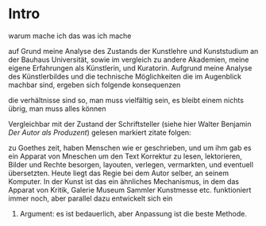 # Intro


warum mache ich das was ich mache

auf Grund meine Analyse des Zustands der Kunstlehre und Kunststudium an der Bauhaus Universität, sowie im vergleich zu andere Akademien, meine eigene Erfahrungen als Künstlerin, und Kuratorin. Aufgrund meine Analyse des Künstlerbildes und die technische Möglichkeiten die im Augenblick machbar sind, ergeben sich folgende konsequenzen


die verhältnisse sind so, man muss vielfältig sein, es bleibt einem nichts übrig, man muss alles können

Vergleichbar mit der Zustand der Schriftsteller (siehe hier Walter Benjamin *Der Autor als Produzent*) gelesen markiert zitate folgen:

zu Goethes zeit, haben Menschen wie er geschrieben, und um ihm gab es ein Apparat von Mneschen um den Text Korrektur zu lesen, lektorieren, Bilder und Rechte besorgen, layouten, verlegen, vermarkten, und eventuell übersetzten. Heute liegt das Regie bei dem Autor selber, an seinem Komputer. In der Kunst ist das ein ähnliches Mechanismus, in dem das Apparat von Kritik, Galerie Museum Sammler Kunstmesse etc. funktioniert immer noch, aber parallel dazu entwickelt sich ein

1. Argument: es ist bedauerlich, aber Anpassung ist die beste Methode.



